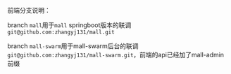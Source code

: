 

前端分支说明：



branch  `mall`用于`mall` springboot版本的联调 `git@github.com:zhangyj131/mall.git`

branch  `mall-swarm`用于mall-swarm后台的联调 `git@github.com:zhangyj131/mall-swarm.git`，前端的api已经加了mall-admin前缀



